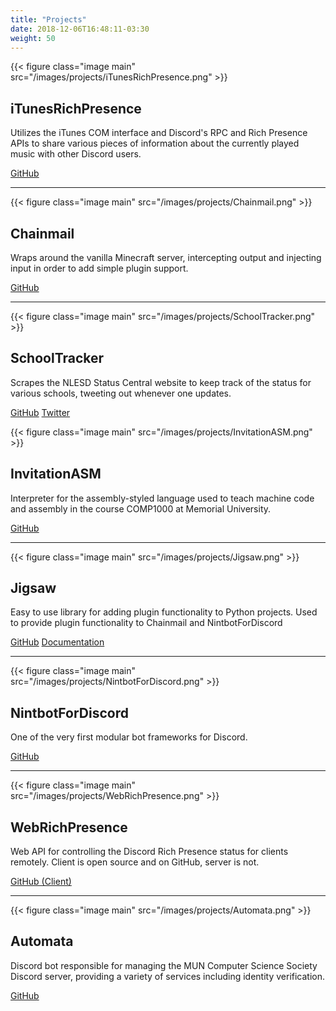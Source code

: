 ```yaml
---
title: "Projects"
date: 2018-12-06T16:48:11-03:30
weight: 50
---
```


{{< figure class="image main" src="/images/projects/iTunesRichPresence.png" >}}

## iTunesRichPresence

Utilizes the iTunes COM interface and Discord's RPC and Rich Presence APIs to share various pieces of information about the currently played music with other Discord users.

<a class="icon fa-github" href="https://github.com/nint8835/iTunesRichPresence"> GitHub</a>

___
{{< figure class="image main" src="/images/projects/Chainmail.png" >}}

## Chainmail

Wraps around the vanilla Minecraft server, intercepting output and injecting input in order to add simple plugin support.

<a class="icon fa-github" href="https://github.com/Chainmail-Project/Chainmail"> GitHub</a>

___
{{< figure class="image main" src="/images/projects/SchoolTracker.png" >}}

## SchoolTracker

Scrapes the NLESD Status Central website to keep track of the status for various schools, tweeting out whenever one updates.

<a class="icon fa-github" href="https://github.com/nint8835/SchoolTracker"> GitHub</a> <a class="icon fa-twitter" href="https://twitter.com/nlschoolstatus"> Twitter</a>

{{< figure class="image main" src="/images/projects/InvitationASM.png" >}}

## InvitationASM

Interpreter for the assembly-styled language used to teach machine code and assembly in the course COMP1000 at Memorial University.

<a class="icon fa-github" href="https://github.com/nint8835/InvitationASM"> GitHub</a>

___
{{< figure class="image main" src="/images/projects/Jigsaw.png" >}}

## Jigsaw

Easy to use library for adding plugin functionality to Python projects. Used to provide plugin functionality to Chainmail and NintbotForDiscord

<a class="icon fa-github" href="https://github.com/nint8835/jigsaw"> GitHub</a> <a class="icon fa-book" href="https://jigsaw.readthedocs.io/en/latest/"> Documentation</a>

___
{{< figure class="image main" src="/images/projects/NintbotForDiscord.png" >}}

## NintbotForDiscord

One of the very first modular bot frameworks for Discord.

<a class="icon fa-github" href="https://github.com/nint8835/NintbotForDiscord"> GitHub</a>

___
{{< figure class="image main" src="/images/projects/WebRichPresence.png" >}}

## WebRichPresence

Web API for controlling the Discord Rich Presence status for clients remotely. Client is open source and on GitHub, server is not.

<a class="icon fa-github" href="https://github.com/nint8835/WebRichPresence_Client"> GitHub (Client)</a>

___
{{< figure class="image main" src="/images/projects/Automata.png" >}}

## Automata

Discord bot responsible for managing the MUN Computer Science Society Discord server, providing a variety of services including identity verification.

<a class="icon fa-github" href="https://github.com/MUNComputerScienceSociety/Automata"> GitHub</a>